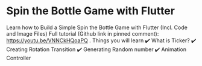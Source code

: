 # Spin the Bottle Game with Flutter

Learn how to Build a Simple Spin the Bottle Game with Flutter (Incl. Code and Image Files)
Full tutorial (Github link in pinned comment):
https://youtu.be/VNNCkHQoaPQ
.
Things you will learn
✔️ What is Ticker?
✔️ Creating Rotation Transition
✔️ Generating Random number
✔️ Animation Controller
